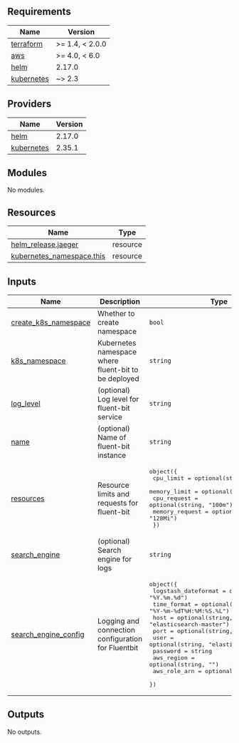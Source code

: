 <!-- BEGINNING OF PRE-COMMIT-TERRAFORM DOCS HOOK -->
## Requirements

| Name | Version |
|------|---------|
| <a name="requirement_terraform"></a> [terraform](#requirement\_terraform) | >= 1.4, < 2.0.0 |
| <a name="requirement_aws"></a> [aws](#requirement\_aws) | >= 4.0, < 6.0 |
| <a name="requirement_helm"></a> [helm](#requirement\_helm) | 2.17.0 |
| <a name="requirement_kubernetes"></a> [kubernetes](#requirement\_kubernetes) | ~> 2.3 |

## Providers

| Name | Version |
|------|---------|
| <a name="provider_helm"></a> [helm](#provider\_helm) | 2.17.0 |
| <a name="provider_kubernetes"></a> [kubernetes](#provider\_kubernetes) | 2.35.1 |

## Modules

No modules.

## Resources

| Name | Type |
|------|------|
| [helm_release.jaeger](https://registry.terraform.io/providers/hashicorp/helm/2.17.0/docs/resources/release) | resource |
| [kubernetes_namespace.this](https://registry.terraform.io/providers/hashicorp/kubernetes/latest/docs/resources/namespace) | resource |

## Inputs

| Name | Description | Type | Default | Required |
|------|-------------|------|---------|:--------:|
| <a name="input_create_k8s_namespace"></a> [create\_k8s\_namespace](#input\_create\_k8s\_namespace) | Whether to create namespace | `bool` | `true` | no |
| <a name="input_k8s_namespace"></a> [k8s\_namespace](#input\_k8s\_namespace) | Kubernetes namespace where fluent-bit to be deployed | `string` | n/a | yes |
| <a name="input_log_level"></a> [log\_level](#input\_log\_level) | (optional) Log level for fluent-bit service | `string` | `"info"` | no |
| <a name="input_name"></a> [name](#input\_name) | (optional) Name of fluent-bit instance | `string` | `"fluent-bit"` | no |
| <a name="input_resources"></a> [resources](#input\_resources) | Resource limits and requests for fluent-bit | <pre>object({<br>    cpu_limit      = optional(string, "100m")<br>    memory_limit   = optional(string, "512Mi")<br>    cpu_request    = optional(string, "100m")<br>    memory_request = optional(string, "128Mi")<br>  })</pre> | <pre>{<br>  "cpu_limit": "100m",<br>  "cpu_request": "100m",<br>  "memory_limit": "512Mi",<br>  "memory_request": "128Mi"<br>}</pre> | no |
| <a name="input_search_engine"></a> [search\_engine](#input\_search\_engine) | (optional) Search engine for logs | `string` | `"elasticsearch"` | no |
| <a name="input_search_engine_config"></a> [search\_engine\_config](#input\_search\_engine\_config) | Logging and connection configuration for Fluentbit | <pre>object({<br>    logstash_dateformat = optional(string, "%Y.%m.%d")<br>    time_format         = optional(string, "%Y-%m-%dT%H:%M:%S.%L")<br>    host                = optional(string, "elasticsearch-master")<br>    port                = optional(string, "9200")<br>    user                = optional(string, "elastic")<br>    password            = string<br>    aws_region          = optional(string, "")<br>    aws_role_arn        = optional(string, "")<br>  })</pre> | <pre>{<br>  "host": "elasticsearch-master",<br>  "logstash_dateformat": "%Y.%m.%d",<br>  "password": "",<br>  "port": "9200",<br>  "user": "elastic"<br>}</pre> | no |

## Outputs

No outputs.
<!-- END OF PRE-COMMIT-TERRAFORM DOCS HOOK -->
